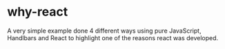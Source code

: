 # why-react

A very simple example done 4 different ways using pure JavaScript, Handlbars and React to highlight one of the reasons react was developed.
